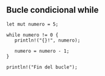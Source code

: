 ##  Bucle condicional while

```
let mut numero = 5;

while numero != 0 {
   println!("{}!", numero);

   numero = numero - 1;
}

println!("Fin del bucle");
```
